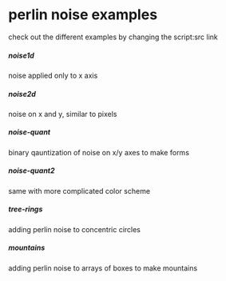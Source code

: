 # perlin noise examples

check out the different examples by changing the script:src link

##### noise1d

noise applied only to x axis

##### noise2d

noise on x and y, similar to pixels

##### noise-quant

binary qauntization of noise on x/y axes to make forms

##### noise-quant2

same with more complicated color scheme

##### tree-rings

adding perlin noise to concentric circles

##### mountains

adding perlin noise to arrays of boxes to make mountains
